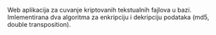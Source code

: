 Web aplikacija za cuvanje kriptovanih tekstualnih fajlova u bazi. Imlementirana dva algoritma za enkripciju i dekripciju podataka (md5, double transposition).
